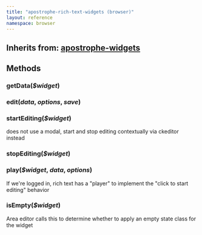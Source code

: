 ```yaml
---
title: "apostrophe-rich-text-widgets (browser)"
layout: reference
namespace: browser
---
```

## Inherits from: [apostrophe-widgets](../apostrophe-widgets/browser-apostrophe-widgets.html)

## Methods
### getData(*$widget*)

### edit(*data*, *options*, *save*)

### startEditing(*$widget*)
does not use a modal, start and stop editing
contextually via ckeditor instead
### stopEditing(*$widget*)

### play(*$widget*, *data*, *options*)
If we're logged in, rich text has a "player"
to implement the "click to start editing" behavior
### isEmpty(*$widget*)
Area editor calls this to determine whether to apply an empty state
class for the widget
